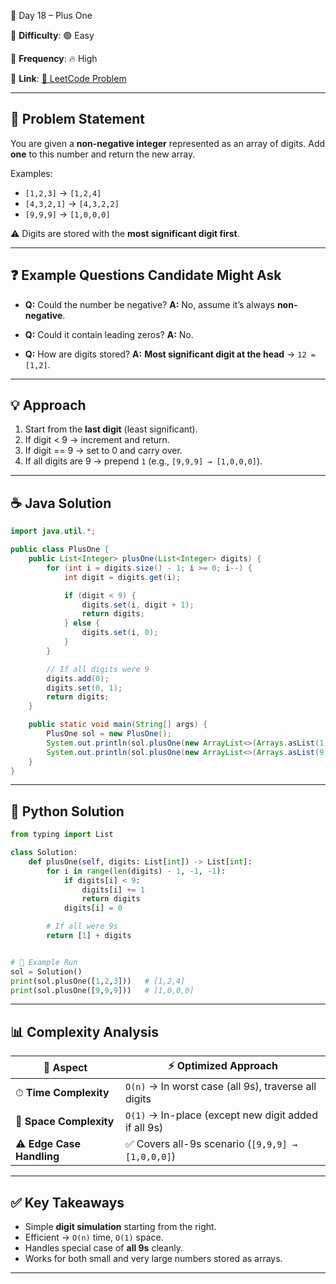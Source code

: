 🌟 Day 18 – Plus One

📌 **Difficulty**: 🟢 Easy

📌 **Frequency**: 🔥 High

📌 **Link**: [🔗 LeetCode Problem](https://leetcode.com/problems/plus-one/)

---

## 📝 Problem Statement

You are given a **non-negative integer** represented as an array of digits. Add **one** to this number and return the new array.

Examples:

* `[1,2,3]` → `[1,2,4]`
* `[4,3,2,1]` → `[4,3,2,2]`
* `[9,9,9]` → `[1,0,0,0]`

⚠️ Digits are stored with the **most significant digit first**.

---

## ❓ Example Questions Candidate Might Ask

* **Q:** Could the number be negative?
  **A:** No, assume it’s always **non-negative**.

* **Q:** Could it contain leading zeros?
  **A:** No.

* **Q:** How are digits stored?
  **A:** **Most significant digit at the head** → `12 = [1,2]`.

---

## 💡 Approach

1. Start from the **last digit** (least significant).
2. If digit < 9 → increment and return.
3. If digit == 9 → set to 0 and carry over.
4. If all digits are 9 → prepend `1` (e.g., `[9,9,9] → [1,0,0,0]`).

---

## ☕ Java Solution

```java
import java.util.*;

public class PlusOne {
    public List<Integer> plusOne(List<Integer> digits) {
        for (int i = digits.size() - 1; i >= 0; i--) {
            int digit = digits.get(i);

            if (digit < 9) {
                digits.set(i, digit + 1);
                return digits;
            } else {
                digits.set(i, 0);
            }
        }

        // If all digits were 9
        digits.add(0);  
        digits.set(0, 1);
        return digits;
    }

    public static void main(String[] args) {
        PlusOne sol = new PlusOne();
        System.out.println(sol.plusOne(new ArrayList<>(Arrays.asList(1,2,3)))); // [1,2,4]
        System.out.println(sol.plusOne(new ArrayList<>(Arrays.asList(9,9,9)))); // [1,0,0,0]
    }
}
```

---

## 🐍 Python Solution

```python
from typing import List

class Solution:
    def plusOne(self, digits: List[int]) -> List[int]:
        for i in range(len(digits) - 1, -1, -1):
            if digits[i] < 9:
                digits[i] += 1
                return digits
            digits[i] = 0

        # If all were 9s
        return [1] + digits


# 🚀 Example Run
sol = Solution()
print(sol.plusOne([1,2,3]))   # [1,2,4]
print(sol.plusOne([9,9,9]))   # [1,0,0,0]
```

---

## 📊 Complexity Analysis

| 🔎 Aspect                 | ⚡ Optimized Approach                                 |
| ------------------------- | ---------------------------------------------------- |
| ⏱ **Time Complexity**     | `O(n)` → In worst case (all 9s), traverse all digits |
| 💾 **Space Complexity**   | `O(1)` → In-place (except new digit added if all 9s) |
| ⚠️ **Edge Case Handling** | ✅ Covers all-9s scenario (`[9,9,9] → [1,0,0,0]`)     |

---

## ✅ Key Takeaways

* Simple **digit simulation** starting from the right.
* Efficient → `O(n)` time, `O(1)` space.
* Handles special case of **all 9s** cleanly.
* Works for both small and very large numbers stored as arrays.

---
